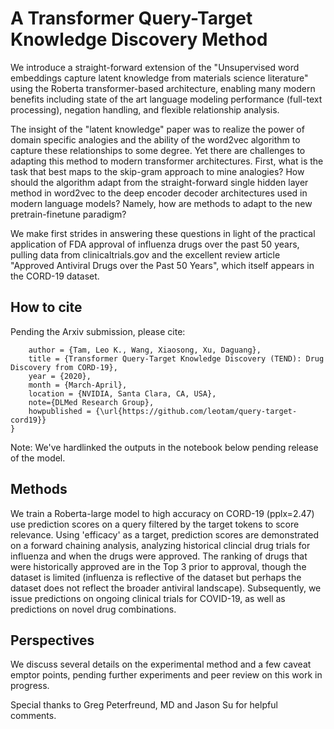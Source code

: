# A Transformer Query-Target Knowledge Discovery Method

We introduce a straight-forward extension of the "Unsupervised word embeddings capture latent knowledge from materials science literature" using the Roberta transformer-based architecture, enabling many modern benefits including state of the art language modeling performance (full-text processing), negation handling, and flexible relationship analysis. 

The insight of the "latent knowledge" paper was to realize the power of domain specific analogies and the ability of the word2vec algorithm to capture these relationships to some degree. Yet there are challenges to adapting this method to modern transformer architectures. First, what is the task that best maps to the skip-gram approach to mine analogies? How should the algorithm adapt from the straight-forward single hidden layer method in word2vec to the deep encoder decoder architectures used in modern language models? Namely, how are methods to adapt to the new pretrain-finetune paradigm? 

We make first strides in answering these questions in light of the practical application of FDA approval of influenza drugs over the past 50 years, pulling data from clinicaltrials.gov and the excellent review article "Approved Antiviral Drugs over the Past 50 Years", which itself appears in the CORD-19 dataset.

## How to cite
Pending the Arxiv submission, please cite:

```@inproceedings{Transformer Query-Target Knowledge Discovery,
    author = {Tam, Leo K., Wang, Xiaosong, Xu, Daguang},
    title = {Transformer Query-Target Knowledge Discovery (TEND): Drug Discovery from CORD-19},
    year = {2020},
    month = {March-April},
    location = {NVIDIA, Santa Clara, CA, USA}, 
    note={DLMed Research Group},
    howpublished = {\url{https://github.com/leotam/query-target-cord19}}
}
```

Note: We've hardlinked the outputs in the notebook below pending release of the model.

## Methods
We train a Roberta-large model to high accuracy on CORD-19 (pplx=2.47) use prediction scores on a query filtered by the target tokens to score relevance.  Using 'efficacy' as a target, prediction scores are demonstrated on a forward chaining analysis, analyzing historical clincial drug trials for influenza and when the drugs were approved. The ranking of drugs that were historically approved are in the Top 3 prior to approval, though the dataset is limited (influenza is reflective of the dataset but perhaps the dataset does not reflect the broader antiviral landscape). Subsequently, we issue predictions on ongoing clinical trials for COVID-19, as well as  predictions on novel drug combinations.

## Perspectives
We discuss several details on the experimental method and a few caveat emptor points, pending further experiments and peer review on this work in progress. 

Special thanks to Greg Peterfreund, MD and Jason Su for helpful comments.
